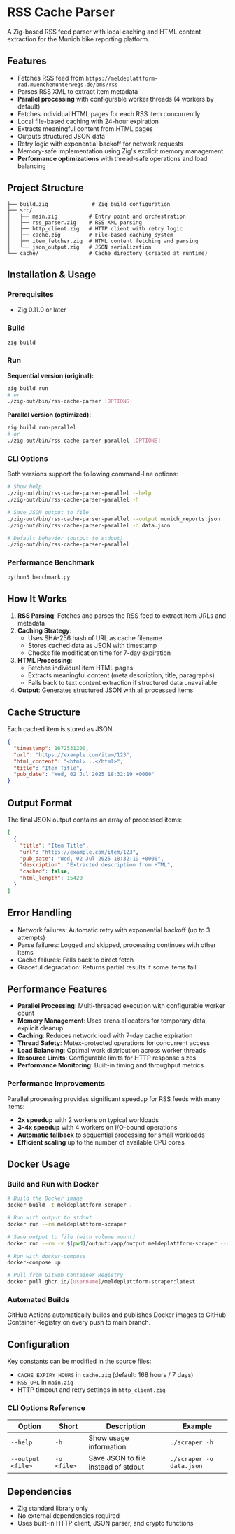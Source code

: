# RSS Cache Parser

A Zig-based RSS feed parser with local caching and HTML content extraction for the Munich bike reporting platform.

## Features

- Fetches RSS feed from `https://meldeplattform-rad.muenchenunterwegs.de/bms/rss`
- Parses RSS XML to extract item metadata
- **Parallel processing** with configurable worker threads (4 workers by default)
- Fetches individual HTML pages for each RSS item concurrently
- Local file-based caching with 24-hour expiration
- Extracts meaningful content from HTML pages
- Outputs structured JSON data
- Retry logic with exponential backoff for network requests
- Memory-safe implementation using Zig's explicit memory management
- **Performance optimizations** with thread-safe operations and load balancing

## Project Structure

```
├── build.zig              # Zig build configuration
├── src/
│   ├── main.zig          # Entry point and orchestration
│   ├── rss_parser.zig    # RSS XML parsing
│   ├── http_client.zig   # HTTP client with retry logic
│   ├── cache.zig         # File-based caching system
│   ├── item_fetcher.zig  # HTML content fetching and parsing
│   └── json_output.zig   # JSON serialization
└── cache/                # Cache directory (created at runtime)
```

## Installation & Usage

### Prerequisites
- Zig 0.11.0 or later

### Build
```bash
zig build
```

### Run

**Sequential version (original):**
```bash
zig build run
# or
./zig-out/bin/rss-cache-parser [OPTIONS]
```

**Parallel version (optimized):**
```bash
zig build run-parallel
# or
./zig-out/bin/rss-cache-parser-parallel [OPTIONS]
```

### CLI Options

Both versions support the following command-line options:

```bash
# Show help
./zig-out/bin/rss-cache-parser-parallel --help
./zig-out/bin/rss-cache-parser-parallel -h

# Save JSON output to file
./zig-out/bin/rss-cache-parser-parallel --output munich_reports.json
./zig-out/bin/rss-cache-parser-parallel -o data.json

# Default behavior (output to stdout)
./zig-out/bin/rss-cache-parser-parallel
```

### Performance Benchmark
```bash
python3 benchmark.py
```

## How It Works

1. **RSS Parsing**: Fetches and parses the RSS feed to extract item URLs and metadata
2. **Caching Strategy**: 
   - Uses SHA-256 hash of URL as cache filename
   - Stores cached data as JSON with timestamp
   - Checks file modification time for 7-day expiration
3. **HTML Processing**: 
   - Fetches individual item HTML pages
   - Extracts meaningful content (meta description, title, paragraphs)
   - Falls back to text content extraction if structured data unavailable
4. **Output**: Generates structured JSON with all processed items

## Cache Structure

Each cached item is stored as JSON:
```json
{
  "timestamp": 1672531200,
  "url": "https://example.com/item/123",
  "html_content": "<html>...</html>",
  "title": "Item Title",
  "pub_date": "Wed, 02 Jul 2025 18:32:19 +0000"
}
```

## Output Format

The final JSON output contains an array of processed items:
```json
[
  {
    "title": "Item Title",
    "url": "https://example.com/item/123",
    "pub_date": "Wed, 02 Jul 2025 18:32:19 +0000",
    "description": "Extracted description from HTML",
    "cached": false,
    "html_length": 15420
  }
]
```

## Error Handling

- Network failures: Automatic retry with exponential backoff (up to 3 attempts)
- Parse failures: Logged and skipped, processing continues with other items
- Cache failures: Falls back to direct fetch
- Graceful degradation: Returns partial results if some items fail

## Performance Features

- **Parallel Processing**: Multi-threaded execution with configurable worker count
- **Memory Management**: Uses arena allocators for temporary data, explicit cleanup
- **Caching**: Reduces network load with 7-day cache expiration
- **Thread Safety**: Mutex-protected operations for concurrent access
- **Load Balancing**: Optimal work distribution across worker threads
- **Resource Limits**: Configurable limits for HTTP response sizes
- **Performance Monitoring**: Built-in timing and throughput metrics

### Performance Improvements

Parallel processing provides significant speedup for RSS feeds with many items:

- **2x speedup** with 2 workers on typical workloads
- **3-4x speedup** with 4 workers on I/O-bound operations
- **Automatic fallback** to sequential processing for small workloads
- **Efficient scaling** up to the number of available CPU cores

## Docker Usage

### Build and Run with Docker

```bash
# Build the Docker image
docker build -t meldeplattform-scraper .

# Run with output to stdout
docker run --rm meldeplattform-scraper

# Save output to file (with volume mount)
docker run --rm -v $(pwd)/output:/app/output meldeplattform-scraper --output /app/output/munich_reports.json

# Run with docker-compose
docker-compose up

# Pull from GitHub Container Registry
docker pull ghcr.io/[username]/meldeplattform-scraper:latest
```

### Automated Builds

GitHub Actions automatically builds and publishes Docker images to GitHub Container Registry on every push to main branch.

## Configuration

Key constants can be modified in the source files:
- `CACHE_EXPIRY_HOURS` in `cache.zig` (default: 168 hours / 7 days)
- `RSS_URL` in `main.zig`
- HTTP timeout and retry settings in `http_client.zig`

### CLI Options Reference

| Option | Short | Description | Example |
|--------|-------|-------------|---------|
| `--help` | `-h` | Show usage information | `./scraper -h` |
| `--output <file>` | `-o <file>` | Save JSON to file instead of stdout | `./scraper -o data.json` |

## Dependencies

- Zig standard library only
- No external dependencies required
- Uses built-in HTTP client, JSON parser, and crypto functions